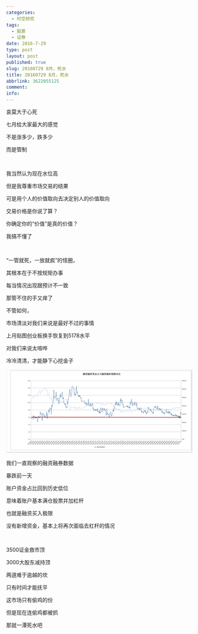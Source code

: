 ```yaml
---
categories:
  - 时空研究
tags:
  - 股票
  - 证券
date: 2016-7-29
type: post
layout: post
published: true
slug: 20160729 8月，死水
title: 20160729 8月，死水
abbrlink: 3622055125
comment:
info:
---
```




哀莫大于心死

七月给大家最大的感觉

不是涨多少，跌多少

而是管制

​

我当然认为现在水位高

但是我尊重市场交易的结果

可是用个人的价值取向去决定别人的价值取向

​交易价格是你说了算？

你确定你的“价值”是真的价值？

我搞不懂了

​

“一管就死，一放就疯”的怪圈，

其根本在于不按规矩办事​

每当情况出现跟预计不一致

那管不住的手又痒了


​不管如何，

市场清淡对我们来说是最好不过的事情

​上月贴图创业板换手恢复到5178水平

对我们来说太喧哗

冷冷清清，才能静下心挖金子

![20160729-0](/images/20160729-0.jpeg)

我们一直观察的融资融券数据

暴跌前一天

账户资金占比回到历史低位

意味着账户基本满仓股票并加杠杆

也就是融资买入极限

没有新增资金，基本上将再次面临去杠杆的情况

​

​3500证金救市顶

3000大股东减持顶

两道难于逾越的坎

只有时间才能抚平


这市场只有偷鸡的份

但是现在连偷鸡都被抓

那就一潭死水吧​
